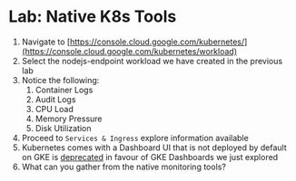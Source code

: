 # Lab: Native K8s Tools

1. Navigate to [https://console.cloud.google.com/kubernetes/](https://console.cloud.google.com/kubernetes/workload)
2. Select the nodejs-endpoint workload we have created in the previous lab
3. Notice the following:
   1. Container Logs
   2. Audit Logs
   3. CPU Load
   4. Memory Pressure
   5. Disk Utilization
4. Proceed to `Services & Ingress` explore information available
5. Kubernetes comes with a Dashboard UI that is not deployed by default on GKE is [deprecated](https://cloud.google.com/kubernetes-engine/docs/concepts/dashboards) in favour of GKE Dashboards we just explored
6. What can you gather from the native monitoring tools?



